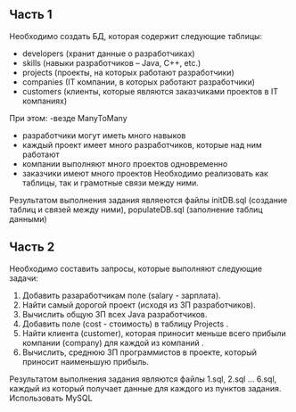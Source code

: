 Часть 1 
--------------------------------------------------------------------------------
Необходимо создать БД, которая содержит следующие таблицы: 
- developers (хранит данные о разработчиках) 
- skills (навыки разработчиков – Java, C++, etc.) 
- projects (проекты, на которых работают разработчики) 
- companies (IT компании, в которых работают разработчики) 
- customers (клиенты, которые являются заказчиками проектов в IT компаниях) 

При этом: 
-везде ManyToMany 
- разработчики могут иметь много навыков 
- каждый проект имеет много разработчиков, которые над ним работают 
- компании выполняют много проектов одновременно 
- заказчики имеют много проектов Необходимо реализовать как таблицы, так и грамотные связи между ними. 

Результатом выполнения задания являеются файлы initDB.sql (создание таблиц и связей между ними), 
populateDB.sql (заполнение таблиц данными) 

Часть 2
---------------------------------------------------------------------------------
Необходимо составить запросы, которые выполняют следующие задачи: 
1. Добавить разаработчикам поле (salary - зарплата). 
2. Найти самый дорогой проект (исходя из ЗП разработчиков). 
3. Вычислить общую ЗП всех Java разработчиков. 
4. Добавить поле (cost - стоимость) в таблицу Projects . 
5. Найти клиента (customer), которая приносит меньше всего прибыли компании (company) для каждой из компаний . 
6. Вычислить, среднюю ЗП программистов в проекте, который приносит наименьшую прибыль. 

Результатом выполнения задания являются файлы 1.sql, 2.sql … 6.sql, каждый из который получает данные для каждого 
из пунктов задания. 
Использовать MySQL
